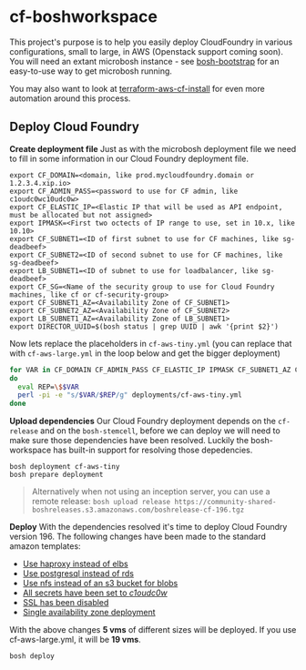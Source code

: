 cf-boshworkspace
================

This project's purpose is to help you easily deploy CloudFoundry in various
configurations, small to large, in AWS (Openstack support coming soon). You will
need an extant microbosh instance - see [bosh-bootstrap](https://github.com/cloudfoundry-community/bosh-bootrap)
for an easy-to-use way to get microbosh running.

You may also want to look at [terraform-aws-cf-install](https://github.com/cloudfoundry-community/terraform-aws-cf-install)
for even more automation around this process.

## Deploy Cloud Foundry

__Create deployment file__
Just as with the microbosh deployment file we need to fill in some information in our Cloud Foundry deployment file.

```
export CF_DOMAIN=<domain, like prod.mycloudfoundry.domain or 1.2.3.4.xip.io>
export CF_ADMIN_PASS=<password to use for CF admin, like c1oudc0wc10udc0w>
export CF_ELASTIC_IP=<Elastic IP that will be used as API endpoint, must be allocated but not assigned>
export IPMASK=<First two octects of IP range to use, set in 10.x, like 10.10>
export CF_SUBNET1=<ID of first subnet to use for CF machines, like sg-deadbeef>
export CF_SUBNET2=<ID of second subnet to use for CF machines, like sg-deadbeef>
export LB_SUBNET1=<ID of subnet to use for loadbalancer, like sg-deadbeef>
export CF_SG=<Name of the security group to use for Cloud Foundry machines, like cf or cf-security-group>
export CF_SUBNET1_AZ=<Availability Zone of CF_SUBNET1>
export CF_SUBNET2_AZ=<Availability Zone of CF_SUBNET2>
export LB_SUBNET1_AZ=<Availability Zone of LB_SUBNET1>
export DIRECTOR_UUID=$(bosh status | grep UUID | awk '{print $2}')
```

Now lets replace the placeholders in `cf-aws-tiny.yml` (you can replace that with `cf-aws-large.yml` in the loop below and get the bigger deployment)

```bash
for VAR in CF_DOMAIN CF_ADMIN_PASS CF_ELASTIC_IP IPMASK CF_SUBNET1_AZ CF_SUBNET2_AZ LB_SUBNET1_AZ CF_SUBNET1 CF_SUBNET2 LB_SUBNET1 CF_SG DIRECTOR_UUID
do
  eval REP=\$$VAR
  perl -pi -e "s/$VAR/$REP/g" deployments/cf-aws-tiny.yml
done
```

__Upload dependencies__
Our Cloud Foundry deployment depends on the `cf-release` and on the `bosh-stemcell`, before we can deploy we will need to make sure those dependencies have been resolved. Luckily the bosh-workspace has built-in support for resolving those depedencies.
```
bosh deployment cf-aws-tiny
bosh prepare deployment
```
> Alternatively when not using an inception server, you can use a remote release: 
`bosh upload release https://community-shared-boshreleases.s3.amazonaws.com/boshrelease-cf-196.tgz`

__Deploy__
With the dependencies resolved it's time to deploy Cloud Foundry version 196. The following changes have been made to the standard amazon templates:

- [Use haproxy instead of elbs](https://github.com/starkandwayne/cf-boshworkspace/blob/master/templates/cf-use-haproxy.yml)
- [Use postgresql instead of rds](https://github.com/starkandwayne/cf-boshworkspace/blob/master/templates/cf-use-postgresql.yml)
- [Use nfs instead of an s3 bucket for blobs](https://github.com/starkandwayne/cf-boshworkspace/blob/master/templates/cf-use-nfs.yml)
- [All secrets have been set to _c1oudc0w_](https://github.com/starkandwayne/cf-boshworkspace/blob/master/templates/cf-secrets.yml#L95)
- [SSL has been disabled](https://github.com/starkandwayne/cf-boshworkspace/blob/master/templates/cf-no-ssl.yml)
- [Single availability zone deployment](https://github.com/starkandwayne/cf-boshworkspace/blob/master/templates/cf-single-az.yml)

With the above changes __5 vms__ of different sizes will be deployed. If you use cf-aws-large.yml, it will be __19 vms__.

```
bosh deploy
```
